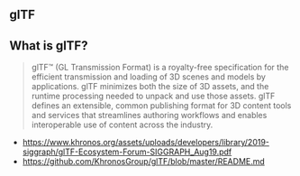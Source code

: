 ## glTF


## What is glTF?

>glTF™ (GL Transmission Format) is a royalty-free specification for the efficient transmission and loading of 3D scenes and models by applications. glTF minimizes both the size of 3D assets, and the runtime processing needed to unpack and use those assets. glTF defines an extensible, common publishing format for 3D content tools and services that streamlines authoring workflows and enables interoperable use of content across the industry.


* https://www.khronos.org/assets/uploads/developers/library/2019-siggraph/glTF-Ecosystem-Forum-SIGGRAPH_Aug19.pdf
* https://github.com/KhronosGroup/glTF/blob/master/README.md
  
  